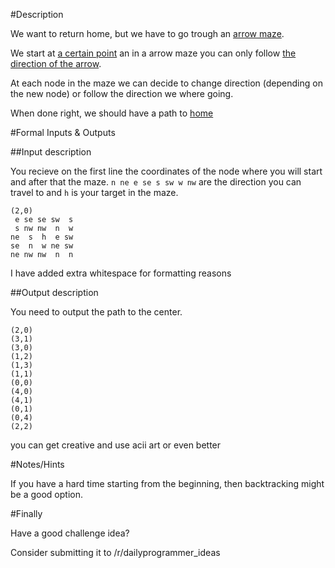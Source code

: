 #Description

We want to return home, but we have to go trough an [arrow maze](http://imgur.com/TjYhSB4).

We start at [a certain point](http://imgur.com/QTxERGr) an in a arrow maze you can only follow [the direction of the arrow](http://imgur.com/a097dDJ).

At each node in the maze we can decide to change direction (depending on the new node) or follow the direction we where going.

When done right, we should have a path to [home](http://imgur.com/UqD5Brf) 

#Formal Inputs & Outputs

##Input description

You recieve on the first line the coordinates of the node where you will start and after that the maze.
`n ne e se s sw w nw` are the direction you can travel to and `h` is your target in the maze.

    (2,0)
     e se se sw  s
     s nw nw  n  w
    ne  s  h  e sw
    se  n  w ne sw
    ne nw nw  n  n

I have added extra whitespace for formatting reasons

##Output description

You need to output the path to the center.

    (2,0)
    (3,1)
    (3,0)
    (1,2)
    (1,3)
    (1,1)
    (0,0)
    (4,0)
    (4,1)
    (0,1)
    (0,4)
    (2,2)

you can get creative and use acii art or even better

#Notes/Hints

If you have a hard time starting from the beginning, then backtracking might be a good option.

#Finally

Have a good challenge idea?

Consider submitting it to /r/dailyprogrammer_ideas